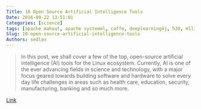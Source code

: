 ```yaml
---
Title: 10 Open Source Artificial Intelligence Tools
Date: 2016-09-22 13:51:01
Categories: [science]
tags: [apache mahout, apache systemml, caffe, deeplearning4j, h20, mllib, nupic, opencyc, opennn, oryx 2]
Slug: 10-open-source-artificial-intelligence-tools
Authors: sedlav
---
```


> In this post, we shall cover a few of the top, open-source artificial intelligence (AI) tools for the Linux ecosystem. Currently, AI is one of the ever advancing fields in science and technology, with a major focus geared towards building software and hardware to solve every day life challenges in areas such as health care, education, security, manufacturing, banking and so much more.

[Link](http://www.tecmint.com/open-source-artificial-intelligence-tools-softwares-linux/)
